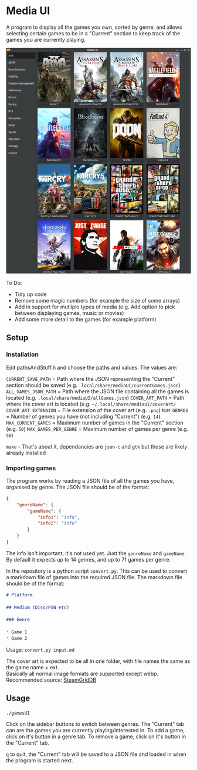 # Media UI

A program to display all the games you own, sorted by genre, and allows selecting certain games to be in a "Current" section to keep track of the games you are currently playing. 

![Media UI Example Screenshot](screenshot.png)

To Do: 

* Tidy up code
* Remove some magic numbers (for example the size of some arrays)
* Add in support for mutliple types of media (e.g. Add option to pick between displaying games, music or movies)
* Add some more detail to the games (for example platform)

## Setup

### Installation 

Edit pathsAndStuff.h and choose the paths and values. The values are: 

`CURRENT_SAVE_PATH` = Path where the JSON representing the "Current" section should be saved (e.g. `.local/share/mediaUI/currentGames.json`)
`ALL_GAMES_JSON_PATH` = Path where the JSON file containing all the games is located (e.g. `.local/share/mediaUI/allGames.json`)
`COVER_ART_PATH` = Path where the cover art is located (e.g. `~/.local/share/mediaUI/coverArt/`
`COVER_ART_EXTENSION` = File extension of the cover art (e.g. `.png`) 
`NUM_GENRES` = Number of genres you have (not including "Current") (e.g. `14`)
`MAX_CURRENT_GAMES` = Maximum number of games in the "Current" section (e.g. `50`)
`MAX_GAMES_PER_GENRE` = Maximum number of games per genre (e.g. `50`)

`make` - That's about it, dependancies are `json-c` and `gtk` but those are likely already installed

### Importing games 

The program works by reading a JSON file of all the games you have, organised by genre. The JSON file should be of the format: 
```json
{
	"genreName": {
		"gameName": {
			"info1": "info",
			"info2": "info"
		}
	}
}
```
The info isn't important, it's not used yet. Just the `genreName` and `gameName`. By default it expects up to 14 genres, and up to 71 games per genre. 

In the repository is a python script `convert.py`. This can be used to convert a markdown file of games into the required JSON file. The markdown file should be of the format:
```md
# Platform

## Medium (Disc/PSN etc)

### Genre

* Game 1
* Game 2
```
Usage: `convert.py input.md`

The cover art is expected to be all in one folder, with file names the same as the game name + ext.  
Basically all normal image formats are supported except webp.  
Recommended source: [SteamGridDB](https://www.steamgriddb.com/)

## Usage

`./gamesUI`

Click on the sidebar buttons to switch between genres. The "Current" tab can are the games you are currently playing/interested in. To add a game, click on it's button in a genre tab. To remove a game, click on it's button in the "Current" tab. 

`q` to quit, the "Current" tab will be saved to a JSON file and loaded in when the program is started next. 
